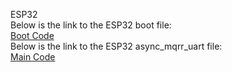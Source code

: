 ESP32 <br>
Below is the link to the ESP32 boot file: <br>
[Boot Code](boot.py) <br>
Below is the link to the ESP32 async_mqrr_uart file: <br>
[Main Code](async_mqtt_uart.py) <br>

